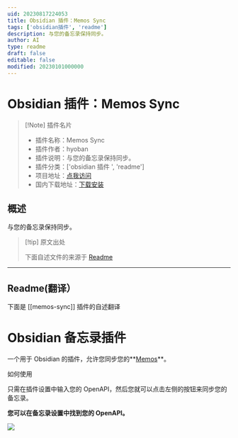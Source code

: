 ```yaml
---
uid: 20230817224053
title: Obsidian 插件：Memos Sync
tags: ['obsidian插件', 'readme']
description: 与您的备忘录保持同步。
author: AI
type: readme
draft: false
editable: false
modified: 20230101000000
---
```


# Obsidian 插件：Memos Sync

> [!Note] 插件名片
> - 插件名称：Memos Sync
> - 插件作者：hyoban
> - 插件说明：与您的备忘录保持同步。
> - 插件分类：['obsidian 插件 ', 'readme']
> - 项目地址：[点我访问](https://github.com/hyoban/obsidian-memos-plugin)
> - 国内下载地址：[下载安装](https://pkmer.cn/products/plugin/pluginMarket/?memos-sync)

## 概述

与您的备忘录保持同步。

> [!tip] 原文出处
>
>下面自述文件的来源于 [Readme](https://ghproxy.net/https://raw.githubusercontent.com/hyoban/obsidian-memos-plugin/main/README.md)

---

## Readme(翻译）

下面是 [[memos-sync]] 插件的自述翻译

# Obsidian 备忘录插件

一个用于 Obsidian 的插件，允许您同步您的**[Memos](https://usememos.com/)**。

如何使用

只需在插件设置中输入您的 OpenAPI，然后您就可以点击左侧的按钮来同步您的备忘录。

**您可以在备忘录设置中找到您的 OpenAPI。**

![](./docs/images/Pasted%20image%2020230517095059.png)
